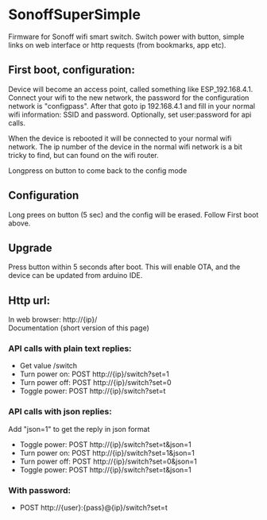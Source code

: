 # SonoffSuperSimple

Firmware for Sonoff wifi smart switch. Switch power with button, simple links on web interface or http requests (from bookmarks, app etc).

## First boot, configuration:
Device will become an access point, called something like ESP_192.168.4.1. Connect your wifi to the new network, the password for the configuration network is "configpass". After that goto ip 192.168.4.1 and fill in your normal wifi information: SSID and password. Optionally, set user:password for api calls.

When the device is rebooted it will be connected to your normal wifi network. The ip number of the device in the normal wifi network is a bit tricky to find, but can found on the wifi router.

Longpress on button to come back to the config mode

## Configuration
Long prees on button (5 sec) and the config will be erased. Follow First boot above.

## Upgrade
Press button within 5 seconds after boot. This will enable OTA, and the device can be updated from arduino IDE.

## Http url:
In web browser: http://{ip}/  
Documentation (short version of this page)

### API calls with plain text replies:
* Get value /switch
* Turn power on: POST http://{ip}/switch?set=1
* Turn power off: POST http://{ip}/switch?set=0 
* Toggle power: POST http://{ip}/switch?set=t 

### API calls with json replies:
Add "json=1" to get the reply in json format
* Toggle power: POST http://{ip}/switch?set=t&json=1
* Turn power on: POST http://{ip}/switch?set=1&json=1
* Turn power off: POST http://{ip}/switch?set=0&json=1
* Toggle power: POST http://{ip}/switch?set=t&json=1

### With password:
* POST http://{user}:{pass}@{ip}/switch?set=t 
